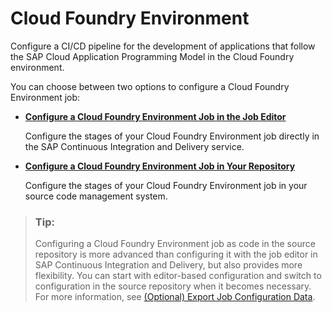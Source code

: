 <!-- loio7c2a049670f64993b9d67c8f84ba0969 -->

# Cloud Foundry Environment

Configure a CI/CD pipeline for the development of applications that follow the SAP Cloud Application Programming Model in the Cloud Foundry environment.

You can choose between two options to configure a Cloud Foundry Environment job:

-   [**Configure a Cloud Foundry Environment Job in the Job Editor**](configure-a-cloud-foundry-environment-job-in-the-job-editor-6bd27c0.md#loio6bd27c07ee3b428f9ad5a2e89084f3a3)

    Configure the stages of your Cloud Foundry Environment job directly in the SAP Continuous Integration and Delivery service.

-   [**Configure a Cloud Foundry Environment Job in Your Repository**](configure-a-cloud-foundry-environment-job-in-your-repository-bfe48a4.md#loiobfe48a4b12ed41868f92fa564829f752)

    Configure the stages of your Cloud Foundry Environment job in your source code management system.


> ### Tip:  
> Configuring a Cloud Foundry Environment job as code in the source repository is more advanced than configuring it with the job editor in SAP Continuous Integration and Delivery, but also provides more flexibility. You can start with editor-based configuration and switch to configuration in the source repository when it becomes necessary. For more information, see [\(Optional\) Export Job Configuration Data](https://help.sap.com/viewer/99c72101f7ee40d0b2deb4df72ba1ad3/Cloud/en-US/60a76d7b5a2a46f684515b18e9cbbc08.html).

